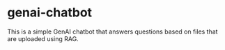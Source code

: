 # genai-chatbot
This is a simple GenAI chatbot that answers questions based on files that are uploaded using RAG.
